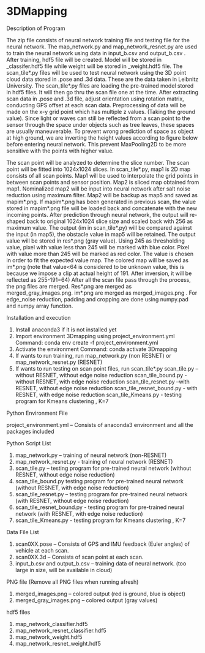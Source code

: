# 3DMapping

Description of Program

The zip file consists of neural network training file and testing file for the neural network.
The map_network.py and map_network_resnet.py are used to train the neural network using data in input_b.csv and output_b.csv . After training, hdf5 file will be created. Model will be stored in _classifer.hdf5 file while weight will be stored in _weight.hdf5 file. 
The scan_tile*.py files will be used to test neural network using the 3D point cloud data stored in .pose and .3d data.  These are the data taken in Leibnitz University.
The scan_tile*.py files are loading the pre-trained model stored in hdf5 files. It will then go thru the scan file one at the time. After extracting scan data in .pose and .3d file, adjust orientation using rotation matrix, conducting GPS offset at each scan data. 
Preprocessing of data will be made on the x-y grid point which has multiple z values. (Taking the ground value). 
Since light or waves can still be reflected from a scan point to the sensor through the space under objects such as tree leaves, these spaces are usually maneuverable. To prevent wrong prediction of space as object at high ground, we are inverting the height values according to figure below before entering neural network. This prevent MaxPooling2D to be more sensitive with the points with higher value.
 
The scan point will be analyzed to determine the slice number. The scan point will be fitted into 1024x1024 slices. In scan_tile*.py, map1 is 2D map consists of all scan points. Map1 will be used to interpolate the grid points in between scan points and sensor position. 
Map2 is sliced map obtained from map1. Nominalized map2 will be input into neural network after salt noise reduction using maximum filter. Map2 will be backup as map5 and saved as mapim*.png. If mapim*.png has been generated in previous scan, the value stored in mapim*.png file will be loaded back and concatenate with the new incoming points. 
After prediction through neural network, the output will re-shaped back to original 1024x1024 slice size and scaled back with 256 as maximum value. The output (im in scan_tile*.py) will be compared against the input (in map5), the obstacle value in map5 will be retained. The output value will be stored in res*.png (gray value). 
Using 245 as thresholding value, pixel with value less than 245 will be marked with blue color. Pixel with value more than 245 will be marked as red color. The  value is chosen in order to fit the expected value map. The colored map will be saved as im*.png (note that value<64 is considered to be unknown value, this is because we impose a clip at actual height of 191. After inversion, it will be reflected as 255-191=64)
After all the scan file pass through the process, the png files are merged. Res*.png are merged as merged_gray_images.png. im*.png are merged as merged_images.png .
For edge_noise reduction, padding and cropping are done using numpy.pad and numpy array function. 

Installation and execution

1.	Install anaconda3 if it is not installed yet
2.	Import environment 3Dmapping using project_environment.yml
Command: 
conda env create -f project_environment.yml
3.	Activate the environment
Command:
conda activate 3Dmapping
4.	If wants to run training, run map_network.py (non RESNET) or map_network_resnet.py (RESNET) 
5.	If wants to run testing on scan point files, run scan_tile*.py 
scan_tile.py –without RESNET, without edge noise reduction
scan_tile_bound.py - without RESNET, with edge noise reduction
scan_tile_resnet.py –with RESNET, without edge noise reduction
scan_tile_resnet_bound.py - with RESNET, with edge noise reduction
scan_tile_Kmeans.py - testing program for Kmeans clustering , K=7

Python Environment File

project_environment.yml – Consists of anaconda3 environment and all the packages included

Python Script List

1.	map_network.py – training of neural network (non-RESNET)
2.	map_network_resnet.py - training of neural network (RESNET)
3.	scan_tile.py – testing program for pre-trained neural network (without RESNET, without edge noise reduction)
4.	scan_tile_bound.py testing program for pre-trained neural network (without RESNET, with edge noise reduction)
5.	scan_tile_resnet.py – testing program for pre-trained neural network (with RESNET, without edge noise reduction)
6.	scan_tile_resnet_bound.py - testing program for pre-trained neural network (with RESNET, with edge noise reduction)
7.	scan_tile_Kmeans.py - testing program for Kmeans clustering , K=7

Data File List

1.	scan0XX.pose – Consists of GPS and IMU feedback (Euler angles) of vehicle at each scan.
2.	scan0XX.3d – Consists of scan point at each scan.
3.	input_b.csv and output_b.csv – training data of neural network. (too large in size, will be available in cloud)

PNG file (Remove all PNG files when running afresh)

1.	merged_images.png – colored output (red is ground, blue is object)
2.	merged_gray_images.png – colored output (gray values)

hdf5 files

1.	map_network_classifier.hdf5
2.	map_network_resnet_classifier.hdf5
3.	map_network_weight.hdf5
4.	map_network_resnet_weight.hdf5


